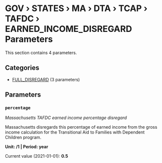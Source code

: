 # GOV › STATES › MA › DTA › TCAP › TAFDC › EARNED_INCOME_DISREGARD Parameters

This section contains 4 parameters.

## Categories

- [FULL_DISREGARD](full_disregard/index.md) (3 parameters)

## Parameters

### `percentage`
*Massachusetts TAFDC earned income percentage disregard*

Massachusetts disregards this percentage of earned income from the gross income calculation for the Transitional Aid to Families with Dependent Children program.

**Unit: /1 | Period: year**

Current value (2021-01-01): **0.5**

